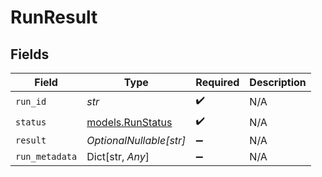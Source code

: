 # RunResult


## Fields

| Field                                      | Type                                       | Required                                   | Description                                |
| ------------------------------------------ | ------------------------------------------ | ------------------------------------------ | ------------------------------------------ |
| `run_id`                                   | *str*                                      | :heavy_check_mark:                         | N/A                                        |
| `status`                                   | [models.RunStatus](../models/runstatus.md) | :heavy_check_mark:                         | N/A                                        |
| `result`                                   | *OptionalNullable[str]*                    | :heavy_minus_sign:                         | N/A                                        |
| `run_metadata`                             | Dict[str, *Any*]                           | :heavy_minus_sign:                         | N/A                                        |